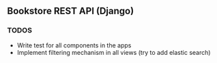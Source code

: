 ## Bookstore REST API (Django)

### TODOS

- Write test for all components in the apps
- Implement filtering mechanism in all views (try to add elastic search)
